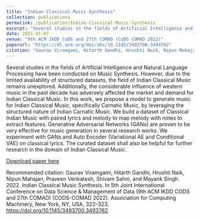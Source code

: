 ```yaml
---
title: "Indian Classical Music Synthesis"
collection: publications
permalink: /publication/Indian-Classical-Music-Synthesis
excerpt: "Several studies in the fields of Artificial Intelligence and Natural Language Processing have been conducted on Music Synthesis. However, due to the limited availability of structured datasets, the field of Indian Classical Music remains unexplored. Additionally, the considerable influence of western music in the past decade has adversely affected the market and demand for Indian Classical Music. In this work, we propose a model to generate music for Indian Classical Music, specifically Carnatic Music, by leveraging the structured nature of Indian Carnatic Music. We build a dataset of Classical Indian Music with paired lyrics and melody to map melody with notes to extract features. Generative Adversarial Networks (GANs) are proven to be very effective for music generation in several research works. We experiment with GANs and Auto Encoder (Variational AE and Conditional VAE) on classical lyrics. The curated dataset shall also be helpful for further research in the domain of Indian Classical Music."
date: 2021-01-07
venue: "9th ACM IKDD CoDS and 27th COMAD (CoDS COMAD 2022)"
paperurl: "https://dl.acm.org/doi/abs/10.1145/3493700.3493762"
citation: "Gaurav Viramgami, Hitarth Gandhi, Hrushti Naik, Nipun Mahajan, Praveen Venkatesh, Shivam Sahni, and Mayank Singh. 2022. Indian Classical Music Synthesis. In 5th Joint International Conference on Data Science & Management of Data (9th ACM IKDD CODS and 27th COMAD) (CODS-COMAD 2022). Association for Computing Machinery, New York, NY, USA, 322–323. https://doi.org/10.1145/3493700.3493762"
---
```


Several studies in the fields of Artificial Intelligence and Natural Language Processing have been conducted on Music Synthesis. However, due to the limited availability of structured datasets, the field of Indian Classical Music remains unexplored. Additionally, the considerable influence of western music in the past decade has adversely affected the market and demand for Indian Classical Music. In this work, we propose a model to generate music for Indian Classical Music, specifically Carnatic Music, by leveraging the structured nature of Indian Carnatic Music. We build a dataset of Classical Indian Music with paired lyrics and melody to map melody with notes to extract features. Generative Adversarial Networks (GANs) are proven to be very effective for music generation in several research works. We experiment with GANs and Auto Encoder (Variational AE and Conditional VAE) on classical lyrics. The curated dataset shall also be helpful for further research in the domain of Indian Classical Music.

[Download paper here](https://dl.acm.org/doi/abs/10.1145/3493700.3493762)

Recommended citation: Gaurav Viramgami, Hitarth Gandhi, Hrushti Naik, Nipun Mahajan, Praveen Venkatesh, Shivam Sahni, and Mayank Singh. 2022. Indian Classical Music Synthesis. In 5th Joint International Conference on Data Science & Management of Data (9th ACM IKDD CODS and 27th COMAD) (CODS-COMAD 2022). Association for Computing Machinery, New York, NY, USA, 322–323. https://doi.org/10.1145/3493700.3493762

